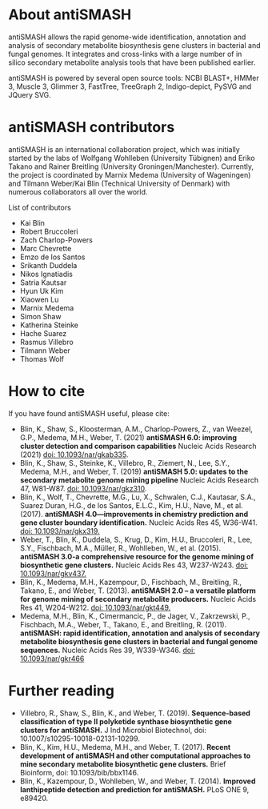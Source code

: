 # About antiSMASH

antiSMASH allows the rapid genome-wide identification, annotation and analysis
of secondary metabolite biosynthesis gene clusters in bacterial and fungal
genomes. It integrates and cross-links with a large number of in silico
secondary metabolite analysis tools that have been published earlier.

antiSMASH is powered by several open source tools: NCBI BLAST+, HMMer 3, Muscle
3, Glimmer 3, FastTree, TreeGraph 2, Indigo-depict, PySVG and JQuery SVG.

# antiSMASH contributors
antiSMASH is an international collaboration project, which was initially started by the labs of Wolfgang Wohlleben (University Tübignen) and Eriko Takano and Rainer Breitling (University Groningen/Manchester). Currently, the project is coordinated by Marnix Medema (University of Wageningen) and Tilmann Weber/Kai Blin (Technical University of Denmark) with numerous collaborators all over the world. 

List of contributors

* Kai Blin
* Robert Bruccoleri
* Zach Charlop-Powers
* Marc Chevrette
* Emzo de los Santos
* Srikanth Duddela
* Nikos Ignatiadis
* Satria Kautsar
* Hyun Uk Kim
* Xiaowen Lu
* Marnix Medema
* Simon Shaw
* Katherina Steinke
* Hache Suarez
* Rasmus Villebro
* Tilmann Weber
* Thomas Wolf

# How to cite

If you have found antiSMASH useful, please cite:

* Blin, K., Shaw, S., Kloosterman, A.M., Charlop-Powers, Z., van Weezel, G.P., Medema, M.H., Weber, T. (2021) **antiSMASH 6.0: improving cluster detection and comparison capabilities**
Nucleic Acids Research (2021) [doi: 10.1093/nar/gkab335](https://doi.org/10.1093/nar/gkab335).
* Blin, K., Shaw, S., Steinke, K., Villebro, R., Ziemert, N., Lee, S.Y., Medema, M.H., and Weber, T. (2019) **antiSMASH 5.0: updates to the secondary metabolite genome mining pipeline** Nucleic Acids Research 47, W81-W87. [doi: 10.1093/nar/gkz310](https://doi.org/10.1093/nar/gkz310).
* Blin, K., Wolf, T., Chevrette, M.G., Lu, X., Schwalen, C.J., Kautasar, S.A., Suarez Duran, H.G., de los Santos, E.L.C., Kim, H.U., Nave, M., et al. (2017). **antiSMASH 4.0—improvements in chemistry prediction and gene cluster boundary identification.** Nucleic Acids Res 45, W36-W41. [doi: 10.1093/nar/gkx319.](http://dx.doi.org/10.1093/nar/gkx319)
* Weber, T., Blin, K., Duddela, S., Krug, D., Kim, H.U., Bruccoleri, R., Lee, S.Y., Fischbach, M.A., Müller, R., Wohlleben, W., et al. (2015). **antiSMASH 3.0-a comprehensive resource for the genome mining of biosynthetic gene clusters.** Nucleic Acids Res 43, W237-W243. [doi: 10.1093/nar/gkv437.](http://dx.doi.org/10.1093/nar/gkv437)
* Blin, K., Medema, M.H., Kazempour, D., Fischbach, M., Breitling, R., Takano, E., and Weber, T. (2013). **antiSMASH 2.0 – a versatile platform for genome mining of secondary metabolite producers.** Nucleic Acids Res 41, W204-W212. [doi: 10.1093/nar/gkt449.](http://dx.doi.org/10.1093/nar/gkt449)
* Medema, M.H., Blin, K., Cimermancic, P., de Jager, V., Zakrzewski, P., Fischbach, M.A., Weber, T., Takano, E., and Breitling, R. (2011). **antiSMASH: rapid identification, annotation and analysis of secondary metabolite biosynthesis gene clusters in bacterial and fungal genome sequences.** Nucleic Acids Res 39, W339-W346. [doi: 10.1093/nar/gkr466](http://dx.doi.org/10.1093/nar/gkr466)

# Further reading
* Villebro, R., Shaw, S., Blin, K., and Weber, T. (2019). **Sequence-based classification of type II polyketide synthase biosynthetic gene clusters for antiSMASH.** J Ind Microbiol Biotechnol, doi: 10.1007/s10295-10018-02131-10299.
* Blin, K., Kim, H.U., Medema, M.H., and Weber, T. (2017). **Recent development of antiSMASH and other computational approaches to mine secondary metabolite biosynthetic gene clusters.** Brief Bioinform, doi: 10.1093/bib/bbx1146.
* Blin, K., Kazempour, D., Wohlleben, W., and Weber, T. (2014). **Improved lanthipeptide detection and prediction for antiSMASH.** PLoS ONE 9, e89420.
